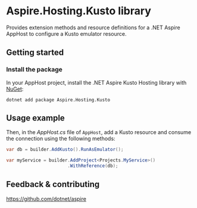 # Aspire.Hosting.Kusto library

Provides extension methods and resource definitions for a .NET Aspire AppHost to configure a Kusto emulator resource.

## Getting started

### Install the package

In your AppHost project, install the .NET Aspire Kusto Hosting library with [NuGet](https://www.nuget.org):

```dotnetcli
dotnet add package Aspire.Hosting.Kusto
```

## Usage example

Then, in the _AppHost.cs_ file of `AppHost`, add a Kusto resource and consume the connection using the following methods:

```csharp
var db = builder.AddKusto().RunAsEmulator();

var myService = builder.AddProject<Projects.MyService>()
                       .WithReference(db);
```

## Feedback & contributing

https://github.com/dotnet/aspire
